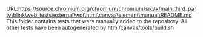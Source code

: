 URL:https://source.chromium.org/chromium/chromium/src/+/main:third_party\blink\web_tests\external\wpt\html\canvas\element\manual\README.md
This folder contains tests that were manually added to the repository. All other tests have been autogenerated by html/canvas/tools/build.sh